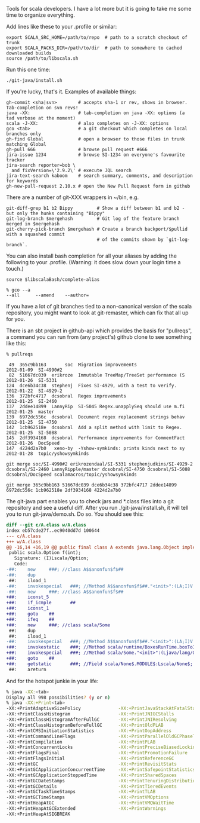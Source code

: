 Tools for scala developers.  I have a lot more but it is going to take
me some time to organize everything.

Add lines like these to your .profile or similar:

    export SCALA_SRC_HOME=/path/to/repo  # path to a scratch checkout of trunk
    export SCALA_PACKS_DIR=/path/to/dir  # path to somewhere to cached downloaded builds
    source /path/to/libscala.sh

Run this one time:

    ./git-java/install.sh

If you're lucky, that's it.  Examples of available things:

    gh-commit <sha|svn>        # accepts sha-1 or rev, shows in browser.  Tab-completion on svn revs!
    java -XX:                  # tab-completion on java -XX: options (a tad verbose at the moment)
    scala -J-XX:               # also completes on -J-XX: options
    gco <tab>                  # a git checkout which completes on local branches only
    gh-find Global             # open a browser to those files in trunk matching Global
    gh-pull 666                # browse pull request #666
    jira-issue 1234            # browse SI-1234 on everyone's favourite tracker
    jira-search reporter=bob \
      and fixVersion=\'2.9.2\' # execute JQL search
    jira-text-search kaboom    # search summary, comments, and description for keywords
    gh-new-pull-request 2.10.x # open the New Pull Request form in github

There are a number of git-XXX wrappers in ~/bin, e.g.

    git-diff-grep b1 b2 Bippy         # Show a diff between b1 and b2 - but only the hunks containing "Bippy"
    git-log-branch $mergehash         # Git log of the feature branch merged in $mergehash
    git-cherry-pick-branch $mergehash # Create a branch backport/$pullid with a squashed commit
                                      # of the commits shown by `git-log-branch`.

You can also install bash completion for all your aliases by adding the following to your .profile.
(Warning: it does slow down your login time a touch.)

    source $libscalaBash/complete-alias

    % gco --a
    --all      --amend    --author=

If you have a lot of git branches tied to a non-canonical version of the
scala repository, you might want to look at git-remaster, which can fix that
all up for you.

There is an sbt project in github-api which provides the basis for "pullreqs",
a command you can run from (any project's) github clone to see something like this:

    % pullreqs

     49  365c9bb163       soc  Migration improvements                    2012-01-09  SI-4990#2
     82  51667dc039  erikroze  Immutable TreeMap/TreeSet performance (S  2012-01-26  SI-5331
    124  dce6b34c38  stephenj  Fixes SI-4929, with a test to verify.     2012-01-22  SI-4929-2
    136  372bfc4717  dcsobral  Regex improvements                        2012-01-25  SI-2460
    137  2ddee14899  LannyRip  SI-5045 Regex.unapplySeq should use m.fi  2012-01-25  master
    139  6972dc556c  dcsobral  Document regex replacement strings behav  2012-01-25  SI-4750
    142  1cb962518e  dcsobral  Add a split method with limit to Regex.   2012-01-25  SI-5088
    145  2df3934168  dcsobral  Performance improvements for CommentFact  2012-01-26  DocSpeed
    147  4224d2a7b0   xeno-by  -Yshow-symkinds: prints kinds next to sy  2012-01-28  topic/yshowsymkinds

    git merge soc/SI-4990#2 erikrozendaal/SI-5331 stephenjudkins/SI-4929-2 dcsobral/SI-2460 LannyRipple/master dcsobral/SI-4750 dcsobral/SI-5088 dcsobral/DocSpeed scalamacros/topic/yshowsymkinds

    git merge 365c9bb163 51667dc039 dce6b34c38 372bfc4717 2ddee14899 6972dc556c 1cb962518e 2df3934168 4224d2a7b0

The git-java part enables you to check jars and *.class files into a
git repository and see a useful diff.  After you run ./git-java/install.sh,
it will tell you to run git-java/demo.sh.  Do so.  You should see this:

```diff
diff --git c/A.class w/A.class
index eb57cde27f..ec9040dd7d 100644
--- c/A.class
+++ w/A.class
@@ -16,14 +16,19 @@ public final class A extends java.lang.Object implements scala.ScalaObject{
 public scala.Option f(int);
   Signature: (I)Lscala/Option;
   Code:
-##:    new     ###; //class A$$anonfun$f$##
-##:    dup
 ##:    iload_1
-##:    invokespecial   ###; //Method A$$anonfun$f$##."<init>":(LA;I)V
-##:    new     ###; //class A$$anonfun$f$##
+##:    iconst_5
+##:    if_icmple       ##
+##:    iconst_1
+##:    goto    ##
+##:    ifeq    ##
+##:    new     ###; //class scala/Some
 ##:    dup
 ##:    iload_1
-##:    invokespecial   ###; //Method A$$anonfun$f$##."<init>":(LA;I)V
+##:    invokestatic    ###; //Method scala/runtime/BoxesRunTime.boxToInteger:(I)Ljava/lang/Integer;
+##:    invokespecial   ###; //Method scala/Some."<init>":(Ljava/lang/Object;)V
+##:    goto    ##
+##:    getstatic       ###; //Field scala/None$.MODULE$:Lscala/None$;
 ##:    areturn
```

And for the hotspot junkie in your life:

```bash
% java -XX:<tab>
Display all 998 possibilities? (y or n)
% java -XX:+Print<tab>
-XX:+PrintAdaptiveSizePolicy              -XX:+PrintJavaStackAtFatalState
-XX:+PrintClassHistogram                  -XX:+PrintJNIGCStalls
-XX:+PrintClassHistogramAfterFullGC       -XX:+PrintJNIResolving
-XX:+PrintClassHistogramBeforeFullGC      -XX:+PrintOldPLAB
-XX:+PrintCMSInitiationStatistics         -XX:+PrintOopAddress
-XX:+PrintCommandLineFlags                -XX:+PrintParallelOldGCPhaseTimes
-XX:+PrintCompilation                     -XX:+PrintPLAB
-XX:+PrintConcurrentLocks                 -XX:+PrintPreciseBiasedLockingStatistics
-XX:+PrintFlagsFinal                      -XX:+PrintPromotionFailure
-XX:+PrintFlagsInitial                    -XX:+PrintReferenceGC
-XX:+PrintGC                              -XX:+PrintRevisitStats
-XX:+PrintGCApplicationConcurrentTime     -XX:+PrintSafepointStatistics
-XX:+PrintGCApplicationStoppedTime        -XX:+PrintSharedSpaces
-XX:+PrintGCDateStamps                    -XX:+PrintTenuringDistribution
-XX:+PrintGCDetails                       -XX:+PrintTieredEvents
-XX:+PrintGCTaskTimeStamps                -XX:+PrintTLAB
-XX:+PrintGCTimeStamps                    -XX:+PrintVMOptions
-XX:+PrintHeapAtGC                        -XX:+PrintVMQWaitTime
-XX:+PrintHeapAtGCExtended                -XX:+PrintWarnings
-XX:+PrintHeapAtSIGBREAK
```
